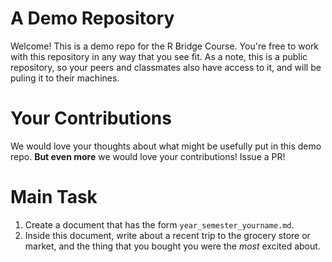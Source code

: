 # A Demo Repository 

Welcome! This is a demo repo for the R Bridge Course. You're free to work with this repository in any way that you see fit. As a note, this is a public repository, so your peers and classmates also have access to it, and will be puling it to their machines. 

# Your Contributions 

We would love your thoughts about what might be usefully put in this demo repo. **But even more** we would love your contributions! Issue a PR! 

# Main Task 

1. Create a document that has the form `year_semester_yourname.md`. 
2. Inside this document, write about a recent trip to the grocery store or market, and the thing that you bought you were the *most* excited about. 